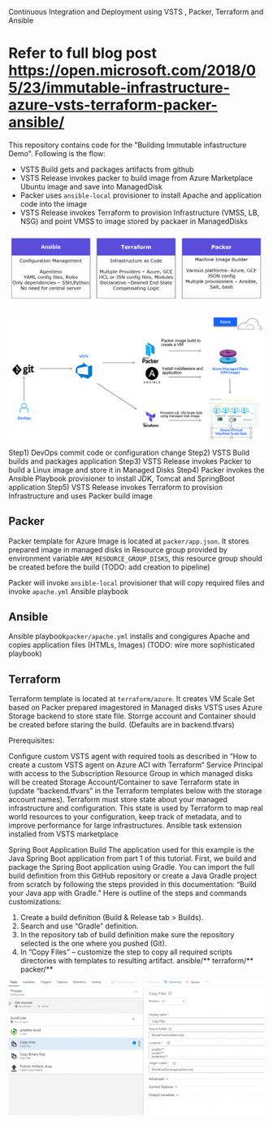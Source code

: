 Continuous Integration and Deployment using VSTS , Packer, Terraform and Ansible

Refer to full blog post https://open.microsoft.com/2018/05/23/immutable-infrastructure-azure-vsts-terraform-packer-ansible/
============

This repository contains code for the "Building Immutable infastructure Demo". Following is the flow:
- VSTS Build gets and packages artifacts from github 
- VSTS Release invokes packer to build image from Azure Marketplace Ubuntu image and save into ManagedDisk
- Packer uses `ansible-local` provisioner to install Apache and application code into the image
- VSTS Release invokes Terraform to provision Infrastructure (VMSS, LB, NSG) and point VMSS to image stored by packaer in ManagedDisks

![Flow](./Terraform-Ansible-Packer.png)

![Flow](./CICD-Flow.PNG)

Step1) DevOps commit code or configuration change
Step2) VSTS Build builds and packages application
Step3) VSTS Release invokes Packer to build a Linux image and store it in Managed Disks
Step4) Packer invokes the Ansible Playbook provisioner to install JDK, Tomcat and SpringBoot application
Step5) VSTS Release invokes Terraform to provision Infrastructure and uses Packer build image

## Packer
Packer template for Azure Image is located at `packer/app.json`. It stores prepared image in managed disks in Resource group provided by environment variable `ARM_RESOURCE_GROUP_DISKS`, this resource group should be created before the build (TODO: add creation to pipeline)

Packer will invoke `ansible-local` provisioner that will copy required files and invoke  `apache.yml` Ansible playbook
 
## Ansible
Ansible playbook`packer/apache.yml` installs and congigures Apache and copies application files (HTMLs, Images)
(TODO: wire more sophisticated playbook)

## Terraform
Terraform template is located at `terraform/azure`. It creates VM Scale Set based on Packer prepared imagestored in Managed disks
VSTS uses Azure Storage backend to store state file.  Storrge account and Container should be created before staring the build. (Defaults are in backend.tfvars)


Prerequisites:

Configure custom VSTS agent with required tools as described in “How to create a custom VSTS agent on Azure ACI with Terraform“
Service Principal with access to the Subscription
Resource Group in which managed disks will be created
Storage Account/Container to save Terraform state in (update “backend.tfvars” in the Terraform templates below with the  storage account names).
Terraform must store state about your managed infrastructure and configuration. This state is used by Terraform to map real world resources to your configuration, keep track of metadata, and to improve performance for large infrastructures.
Ansible task extension installed from VSTS marketplace

Spring Boot Application Build
The application used for this example is the Java Spring Boot application from part 1 of this tutorial. First, we build and package the Spring Boot application using Gradle. You can import the full build definition from this GitHub repository or create a Java Gradle project from scratch by following the steps provided in this documentation: “Build your Java app with Gradle.” Here is outline of the steps and commands customizations:

1. Create a build definition (Build & Release tab > Builds).
2. Search and use “Gradle” definition.
3. In the repository tab of build definition make sure the repository selected is the one where you pushed (Git).
4. In ”Copy Files” – customize the step to copy all required scripts directories with templates to resulting artifact.
ansible/**
terraform/**
packer/**

![Flow](./Build-Image1.png)

